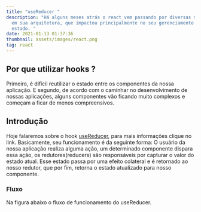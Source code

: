 ```yaml
---
title: "useReducer "
description: "Há alguns meses atrás o react vem passando por diversas melhorias
  em sua arquitetura, que impactou principalmente no seu gerenciamento de
  estado. "
date: 2021-01-13 01:37:36
thumbnail: assets/images/react.png
tag: react
---
```

## Por que utilizar hooks ?

Primeiro, é difícil reutilizar o estado entre os componentes da nossa aplicação. E segundo, de acordo com o caminhar no desenvolvimento de nossas aplicações, alguns componentes vão ficando muito complexos e começam a ficar de menos compreensivos. 

## Introdução

Hoje falaremos sobre o hook [useReducer](https://pt-br.reactjs.org/docs/hooks-reference.html#usereducer), para mais informações clique no link. Basicamente, seu funcionamento é da seguinte forma: O usuário da nossa aplicação realiza alguma ação, um determinado componente dispara essa ação, os redutores(reducers) são responsáveis por capturar o valor do estado atual. Esse estado passa por uma efeito colateral e é retornado ao nosso redutor, que por fim, retorna o estado atualizado para nosso componente. 

### Fluxo

Na figura abaixo o fluxo de funcionamento do useReducer.

